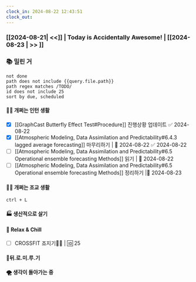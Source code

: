 ```yaml
---
clock_in: 2024-08-22 12:43:51
clock_out: 
---
```

### [[2024-08-21| <<]] | **Today is Accidentally Awesome!** | [[2024-08-23 | >> ]]

### 📚 밀린 거
```tasks
not done 
path does not include {{query.file.path}}
path regex matches /TODO/
id does not include 25
sort by due, scheduled
```

#### 🤦‍♂️ 개쩌는 인턴 생활
- [x] [[GraphCast Butterfly Effect Test#Procedure]] 진행상황 업데이트 ✅ 2024-08-22
- [x] [[Atmospheric Modeling, Data Assimilation and Predictability#6.4.3 lagged average forecasting]] 마무리하기 | 📅 2024-08-22 ✅ 2024-08-22
- [ ] [[Atmospheric Modeling, Data Assimilation and Predictability#6.5 Operational ensemble forecasting Methods]] 읽기 | 📅 2024-08-22 
- [ ] [[Atmospheric Modeling, Data Assimilation and Predictability#6.5 Operational ensemble forecasting Methods]] 정리하기 |📅 2024-08-23 

#### 👨‍🏫 개쩌는 조교 생활
`ctrl + L`

#### 🏭 생산적으로 살기

#### 🍻 Relax & Chill 
- [ ] CROSSFIT 죠지기🏋️‍♀️ | 🆔 25


#### 💨뒤.로.미.루.기

#### 🌪 생각이 돌아가는 중